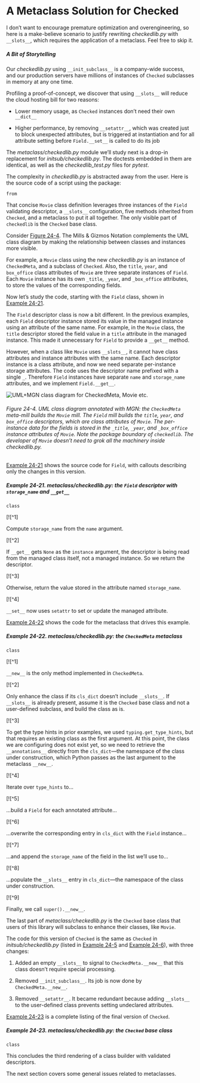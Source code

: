 # A Metaclass Solution for Checked

I don’t want to encourage premature optimization and overengineering, so here is a make-believe scenario to justify rewriting _checkedlib.py_ with `__slots__`, which requires the application of a metaclass. Feel free to skip it.

##### A Bit of Storytelling

Our _checkedlib.py_ using `__init_subclass__` is a company-wide success, and our production servers have millions of instances of `Checked` subclasses in memory at any one time.

Profiling a proof-of-concept, we discover that using `__slots__` will reduce the cloud hosting bill for two reasons:

- Lower memory usage, as `Checked` instances don’t need their own `__dict__`
    
- Higher performance, by removing `__setattr__`, which was created just to block unexpected attributes, but is triggered at instantiation and for all attribute setting before `Field.__set__` is called to do its job
    

The _metaclass/checkedlib.py_ module we’ll study next is a drop-in replacement for _initsub/checkedlib.py_. The doctests embedded in them are identical, as well as the _checkedlib_test.py_ files for _pytest_.

The complexity in _checkedlib.py_ is abstracted away from the user. Here is the source code of a script using the package:

```
from
```

That concise `Movie` class definition leverages three instances of the `Field` validating descriptor, a `__slots__` configuration, five methods inherited from `Checked`, and a metaclass to put it all together. The only visible part of `checkedlib` is the `Checked` base class.

Consider [Figure 24-4](#checkedlib_uml_mgn). The Mills & Gizmos Notation complements the UML class diagram by making the relationship between classes and instances more visible.

For example, a `Movie` class using the new _checkedlib.py_ is an instance of `CheckedMeta`, and a subclass of `Checked`. Also, the `title`, `year`, and `box_office` class attributes of `Movie` are three separate instances of `Field`. Each `Movie` instance has its own `_title`, `_year`, and `_box_office` attributes, to store the values of the corresponding fields.

Now let’s study the code, starting with the `Field` class, shown in [Example 24-21](#checked_field_meta_ex).

The `Field` descriptor class is now a bit different. In the previous examples, each `Field` descriptor instance stored its value in the managed instance using an attribute of the same name. For example, in the `Movie` class, the `title` descriptor stored the field value in a `title` attribute in the managed instance. This made it unnecessary for `Field` to provide a `__get__` method.

However, when a class like `Movie` uses `__slots__`, it cannot have class attributes and instance attributes with the same name. Each descriptor instance is a class attribute, and now we need separate per-instance storage attributes. The code uses the descriptor name prefixed with a single `_`. Therefore `Field` instances have separate `name` and `storage_name` attributes, and we implement `Field.__get__`.

![UML+MGN class diagram for `CheckedMeta`, `Movie` etc.](assets/flpy_2404.png)

###### Figure 24-4. UML class diagram annotated with MGN: the `CheckedMeta` meta-mill builds the `Movie` mill. The `Field` mill builds the `title`, `year`, and `box_office` descriptors, which are class attributes of `Movie`. The per-instance data for the fields is stored in the `_title`, `_year`, and `_box_office` instance attributes of `Movie`. Note the package boundary of `checkedlib`. The developer of `Movie` doesn’t need to grok all the machinery inside _checkedlib.py_.

[Example 24-21](#checked_field_meta_ex) shows the source code for `Field`, with callouts describing only the changes in this version.

##### Example 24-21. metaclass/checkedlib.py: the `Field` descriptor with `storage_name` and `__get__`

```
class
```

[![^1]

Compute `storage_name` from the `name` argument.

[![^2]

If `__get__` gets `None` as the `instance` argument, the descriptor is being read from the managed class itself, not a managed instance. So we return the descriptor.

[![^3]

Otherwise, return the value stored in the attribute named `storage_name`.

[![^4]

`__set__` now uses `setattr` to set or update the managed attribute.

[Example 24-22](#checked_metaclass_ex) shows the code for the metaclass that drives this example.

##### Example 24-22. metaclass/checkedlib.py: the `CheckedMeta` metaclass

```
class
```

[![^1]

`__new__` is the only method implemented in `CheckedMeta`.

[![^2]

Only enhance the class if its `cls_dict` doesn’t include `__slots__`. If `__slots__` is already present, assume it is the `Checked` base class and not a user-defined subclass, and build the class as is.

[![^3]

To get the type hints in prior examples, we used `typing.get_type_hints`, but that requires an existing class as the first argument. At this point, the class we are configuring does not exist yet, so we need to retrieve the `__annotations__` directly from the `cls_dict`—the namespace of the class under construction, which Python passes as the last argument to the metaclass `__new__`.

[![^4]

Iterate over `type_hints` to…

[![^5]

…build a `Field` for each annotated attribute…

[![^6]

…overwrite the corresponding entry in `cls_dict` with the `Field` instance…

[![^7]

…and append the `storage_name` of the field in the list we’ll use to…

[![^8]

…populate the `__slots__` entry in `cls_dict`—the namespace of the class under construction.

[![^9]

Finally, we call `super().__new__`.

The last part of _metaclass/checkedlib.py_ is the `Checked` base class that users of this library will subclass to enhance their classes, like `Movie`.

The code for this version of `Checked` is the same as `Checked` in _initsub/checkedlib.py_ (listed in [Example 24-5](#checked_class_top_ex) and [Example 24-6](#checked_class_bottom_ex)), with three changes:

1. Added an empty `__slots__` to signal to `CheckedMeta.__new__` that this class doesn’t require special processing.
    
2. Removed `__init_subclass__`. Its job is now done by `CheckedMeta.__new__`.
    
3. Removed `__setattr__`. It became redundant because adding `__slots__` to the user-defined class prevents setting undeclared attributes.
    

[Example 24-23](#checked_baseclass_ex) is a complete listing of the final version of `Checked`.

##### Example 24-23. metaclass/checkedlib.py: the `Checked` base class

```
class
```

This concludes the third rendering of a class builder with validated descriptors.

The next section covers some general issues related to metaclasses.